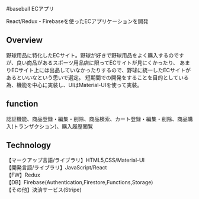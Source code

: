 #baseball ECアプリ

React/Redux - Firebaseを使ったECアプリケーションを開発

Overview
-------------------------
野球用品に特化したECサイト。野球が好きで野球用品をよく購入するのですが、良い商品があるスポーツ用品店に限ってECサイトが見にくかったり、
あまりECサイト上には出品していなかったりするので、野球に統一したECサイトがあるといいなという思いで選定。
短期間での開発をすることを目的としている為、機能を中心に実装し、UIはMaterial-UIを使って実装。

function
-------------------------
認証機能、商品登録・編集・削除、商品検索、カート登録・編集・削除、商品購入(トランザクション)、購入履歴閲覧


Technology
-------------------------
【マークアップ言語/ライブラリ】HTML5,CSS/Material-UI  
【開発言語/ライブラリ】JavaScript/React  
【FW】Redux  
【DB】Firebase(Authentication,Firestore,Functions,Storage)  
【その他】決済サービス(Stripe)  

